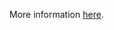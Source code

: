 More information [here](https://docs.prismacloud.io/en/enterprise-edition/policy-reference/google-cloud-policies/google-cloud-general-policies/bc-google-cloud-114).
